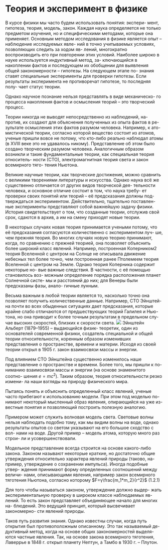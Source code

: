 #   Теория и эксперимент в физике
   В курсе физики мы часто будем использовать понятия: экспери-
мент, гипотеза, теория, модель, закон.
Каждая наука определяется не только предметом изучения, но и
специфическими методами, которые она применяет. Основным методом
исследования в физике является опыт – наблюдение исследуемых явле-
ний в точно учитываемых условиях, позволяющих следить за ходом яв-
лений, многократно воспроизводить его при повторении этих условий.
Наиболее широко в науке используется индуктивный метод, за-
ключающийся в накоплении фактов и последующем их обобщении для
выявления общей закономерности – гипотезы. На следующем этапе по-
знания ставят специальные эксперименты для проверки гипотезы. Если
результаты эксперимента не противоречат гипотезе, то последняя полу-
чает статус теории.

   Однако научное познание нельзя представлять в виде механическо-
го процесса накопления фактов и осмысления теорий – это творческий
процесс.

   Теории никогда не выводят непосредственно из наблюдений, на-
против, их создают для объяснения полученных из опыта фактов в ре-
зультате осмысления этих фактов разумом человека. Например, к ато-
мистической теории, согласно которой вещество состоит из атомов,
ученые пришли вовсе не потому, что кто-либо реально наблюдал атомы
(в XVIII веке это не удавалось никому). Представление об этом было
создано творческим разумом человека. Аналогичным образом возникли
и такие фундаментальные теории, как специальная теория относитель-
ности (СТО), электромагнитная теория света и закон всемирного тяго-
тения Ньютона.

   Великие научные теории, как творческие достижения, можно
сравнить с великими творениями литературы и искусства. Однако
наука всё же существенно отличается от других видов творческой дея-
тельности человека, и основное отличие состоит в том, что наука требу-
ет проверки своих понятий или теорий – её предсказания должны под-
тверждаться экспериментом. Действительно, тщательно поставлен-
ные эксперименты представляют собой важнейшую задачу физики.
История свидетельствует о том, что созданные теории, отслужив
свой срок, сдаются в архив, а им на смену приходят новые теории.

  В некоторых случаях новая теория принимается учеными потому,
что её предсказания согласуются количественно с экспериментом луч-
ше, чем прежняя теория. Во многих случаях новую теорию принимают,
когда, по сравнению с прежней теорией, она позволяет объяснить более
широкий класс явлений. Например, построенная Коперником2 теория
Вселенной с центром на Солнце не описывала движение небесных тел
более точно, чем построенная ранее Птолемеем теория Вселенной с
центром на Земле. Однако теория Коперника содержит некоторые но-
вые важные следствия. В частности, с её помощью становилось воз-
можным определение порядка расположения планет Солнечной систе-
мы и расстояний до них; для Венеры были предсказаны фазы, анало-
гичные лунным.

  Весьма важным в любой теории является то, насколько точно она
позволяет получить количественные данные. Например, СТО Эйнштей-
на почти во всех обыденных ситуациях дает предсказания, которые
крайне слабо отличаются от предшествующих теорий Галилея и Нью-
тона, но она приводит к более точным результатам в предельном слу-
чае высоких скоростей, близких к скорости света. 
![](einstein.png)
Эйнштейн Альберт (1879–1955) – выдающийся физик-
теоретик, один из основателей современной физики, создатель
специальной и общей теории относительности, коренным образом
изменивших представления о пространстве, времени и материи.
Исходя из своей теории открыл в 1905 г. закон взаимосвязи массы
и энергии.

Под влиянием СТО Эйнштейна существенно изменилось наше
представление о пространстве и времени. Более того, мы пришли к по-
ниманию взаимосвязи массы и энергии (на основе знаменитого соотно-
шения $e=mc^2$). Таким образом, теория относительности резко измени-
ла наши взгляды на природу физического мира.

  Пытаясь понять и объяснить определенный класс явлений, ученые
часто прибегают к использованию модели. При этом под моделью по-
нимают некоторый мысленный образ явления, опирающийся на уже из-
вестные понятия и позволяющий построить полезную аналогию.

  Примером может служить волновая модель света. Световые волны
нельзя наблюдать подобно тому, как мы видим волны на воде, однако
результаты опытов со светом указывают на его большое сходство с вол-
нами на воде. Другой пример – модель атома, которую много раз строи-
ли и усовершенствовали.

  Модельное представление всегда строится на основе какого-либо
закона. Законом называют некоторые краткие, но достаточно общие
утверждения относительно характера явлений природы (таково, на-
пример, утверждение о сохранении импульса). Иногда подобные утвер-
ждения принимают форму определенных соотношений между величи-
нами, описывающими явления, например закон всемирного тяготения
Ньютона, согласно которому
$F=γ\frac{m_1*m_2}{r^2}$ (1.2.1)

Для того чтобы называться законом, утверждение должно выдер-
жать экспериментальную проверку в широком классе наблюдаемых яв-
лений. То есть закон представляет объединяющее начало для многих на-
блюдений. Это ведущий принцип, который высвечивает закономерно-
сти явлений природы.

Таков путь развития знания. Однако известны случаи, когда путь
открытия был противоположным описанному. Это так называемый де-
дуктивный метод, когда на основе общих закономерностей выделя-
ются частные явления. Так, на основе закона всемирного тяготения,
Лаверрье в 1848 г. открыл планету Нептун, а Тамбо в 1930 г. – Плутон.